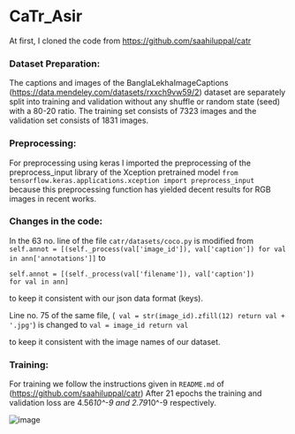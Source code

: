 # CaTr_Asir
At first, I cloned the code from https://github.com/saahiluppal/catr

### Dataset Preparation:
The captions and images of the BanglaLekhaImageCaptions (https://data.mendeley.com/datasets/rxxch9vw59/2) dataset are separately split into training and validation without any shuffle or random state (seed) with a 80-20 ratio. The training set consists of 7323 images and the validation set consists of 1831 images.

### Preprocessing:
For preprocessing using keras I imported the preprocessing of the 	preprocess_input library of the Xception pretrained model 
```from tensorflow.keras.applications.xception import preprocess_input``` 
because this preprocessing function has yielded decent results for RGB images in recent works.

### Changes in the code:
In the 63 no. line of the file ```catr/datasets/coco.py``` is modified from ```
self.annot = [(self._process(val['image_id']), val['caption'])
for val in ann['annotations']]``` 
to 
```
self.annot = [(self._process(val['filename']), val['caption'])
for val in ann]
``` 
to keep it consistent with our json data format (keys).

Line no. 75 of the same file, 
(```
val = str(image_id).zfill(12)
return val + '.jpg'```) 
is changed to ```val = image_id
return val``` 

to keep it consistent with the image names of our dataset.

### Training:
For training we follow the instructions given in ```README.md``` of (https://github.com/saahiluppal/catr) 
After 21 epochs the training and validation loss are 4.56*10^-9 and 2.79*10^-9 respectively.

![image](https://drive.google.com/uc?export=view&id=1T6LN3_wEETipHYRQzlch8ufufgIFTVBS)
